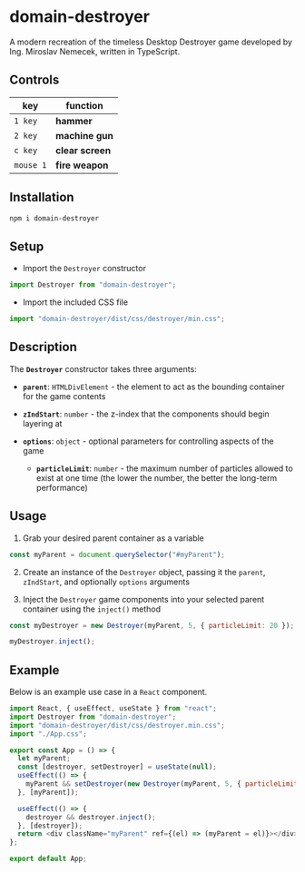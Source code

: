 # domain-destroyer

A modern recreation of the timeless Desktop Destroyer game developed by Ing. Miroslav Nemecek, written in TypeScript.

## Controls

| key       | function         |
| --------- | ---------------- |
| `1 key`   | **hammer**       |
| `2 key`   | **machine gun**  |
| `c key`   | **clear screen** |
| `mouse 1` | **fire weapon**  |

## Installation

```bash
npm i domain-destroyer
```

## Setup

- Import the `Destroyer` constructor

```javascript
import Destroyer from "domain-destroyer";
```

- Import the included CSS file

```javascript
import "domain-destroyer/dist/css/destroyer/min.css";
```

## Description

The **`Destroyer`** constructor takes three arguments:

- **`parent`**: `HTMLDivElement` - the element to act as the bounding container for the game contents

- **`zIndStart`**: `number` - the z-index that the components should begin layering at

- **`options`**: `object` - optional parameters for controlling aspects of the game
  - **`particleLimit`**: `number` - the maximum number of particles allowed to exist at one time (the lower the number, the better the long-term performance)

## Usage

1. Grab your desired parent container as a variable

```javascript
const myParent = document.querySelector("#myParent");
```

2. Create an instance of the `Destroyer` object, passing it the `parent`, `zIndStart`, and optionally `options` arguments

3. Inject the `Destroyer` game components into your selected parent container using the `inject()` method

```javascript
const myDestroyer = new Destroyer(myParent, 5, { particleLimit: 20 });

myDestroyer.inject();
```

## Example

Below is an example use case in a `React` component.

```javascript
import React, { useEffect, useState } from "react";
import Destroyer from "domain-destroyer";
import "domain-destroyer/dist/css/destroyer.min.css";
import "./App.css";

export const App = () => {
  let myParent;
  const [destroyer, setDestroyer] = useState(null);
  useEffect(() => {
    myParent && setDestroyer(new Destroyer(myParent, 5, { particleLimit: 50 }));
  }, [myParent]);

  useEffect(() => {
    destroyer && destroyer.inject();
  }, [destroyer]);
  return <div className="myParent" ref={(el) => (myParent = el)}></div>;
};

export default App;
```
